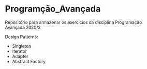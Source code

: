 # Programção_Avançada

Repositório para armazenar os exercicios da disciplina Programação Avançada 2020/2

Design Patterns:

- Singleton
- Iterator
- Adapter
- Abstract Factory
